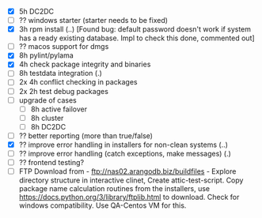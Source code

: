 - [x] 5h DC2DC
- [ ] ?? windows starter (starter needs to be fixed)
- [x] 3h rpm install (..) [Found bug: default password doesn't work if system has a ready existing database. Impl to check this done, commented out] 
- [ ] ?? macos support for dmgs
- [x] 8h pylint/pylama
- [x] 4h check package integrity and binaries
- [ ] 8h testdata integration (.)
- [ ] 2x 4h conflict checking in packages
- [ ] 2x 2h test debug packages
- [ ] upgrade of cases
  - [ ] 8h active failover
  - [ ] 8h cluster
  - [ ] 8h DC2DC
- [ ] ?? better reporting (more than true/false)
- [x] ?? improve error handling in installers for non-clean systems (..)
- [ ] ?? improve error handling (catch exceptions, make messages) (.)
- [ ] ?? frontend testing?
- [ ] FTP Download from -   ftp://nas02.arangodb.biz/buildfiles - Explore directory structure in interactive clinet, Create attic-test-script. Copy package name calculation routines from the installers, use https://docs.python.org/3/library/ftplib.html to download. Check for windows compatibility. Use QA-Centos VM for this. 
